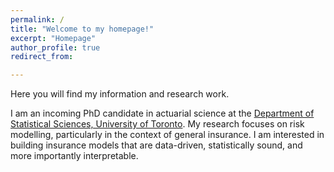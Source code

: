 ```yaml
---
permalink: /
title: "Welcome to my homepage!"
excerpt: "Homepage"
author_profile: true
redirect_from: 

---
```


Here you will find my information and research work.

I am an incoming PhD candidate in actuarial science at the [Department of Statistical Sciences, University of Toronto](https://www.statistics.utoronto.ca/).
My research focuses on risk modelling, particularly in the context of general insurance.
I am interested in building insurance models that are data-driven, statistically sound, and more importantly interpretable.
